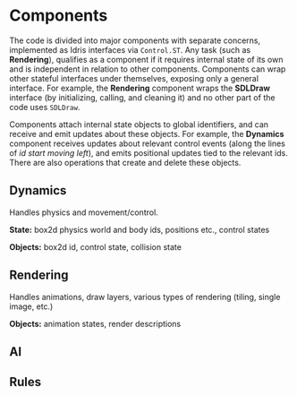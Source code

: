 # Components

The code is divided into major components with separate concerns, implemented as Idris interfaces via `Control.ST`. Any task (such as **Rendering**), qualifies as a component if it requires internal state of its own and is independent in relation to other components. Components can wrap other stateful interfaces under themselves, exposing only a general interface. For example, the **Rendering** component wraps the **SDLDraw** interface (by initializing, calling, and cleaning it) and no other part of the code uses `SDLDraw`.

Components attach internal state objects to global identifiers, and can receive and emit updates about these objects. For example, the **Dynamics** component receives updates about relevant control events (along the lines of *id start moving left*), and emits positional updates tied to the relevant ids. There are also operations that create and delete these objects.

## Dynamics

Handles physics and movement/control.

**State:** box2d physics world and body ids, positions etc., control states

**Objects:** box2d id, control state, collision state

## Rendering

Handles animations, draw layers, various types of rendering (tiling, single image, etc.)

**Objects:** animation states, render descriptions

## AI



## Rules
